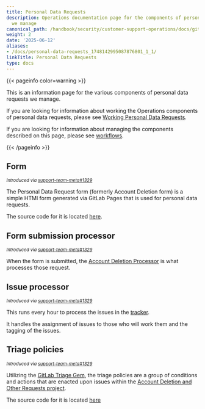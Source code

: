 ```yaml
---
title: Personal Data Requests
description: Operations documentation page for the components of personal data requests
  we manage
canonical_path: /handbook/security/customer-support-operations/docs/gitlab/personal-data-requests
weight: 2
date: '2025-06-12'
aliases:
- /docs/personal-data-requests_1748142995087876801_1_1/
linkTitle: Personal Data Requests
type: docs
---
```


{{< pageinfo color=warning >}}

This is an information page for the various components of personal data requests we manage.

If you are looking for information about working the Operations components of personal data requests, please see [Working Personal Data Requests](../../workflows/personal-data-requests).

If you are looking for information about managing the components described on this page, please see [workflows](../../workflows).

{{< /pageinfo >}}

## Form

<sup>*Introduced via [support-team-meta#1329](https://gitlab.com/gitlab-com/support/support-team-meta/-/issues/1329)*</sup>

The Personal Data Request form (formerly Account Deletion form) is a simple HTMl form generated via GitLab Pages that is used for personal data requests.

The source code for it is located [here](https://gitlab.com/gitlab-support-readiness/forms/account-deletion-form).

## Form submission processor

<sup>*Introduced via [support-team-meta#1329](https://gitlab.com/gitlab-com/support/support-team-meta/-/issues/1329)*</sup>

When the form is submitted, the [Account Deletion Processor](https://gitlab.com/gitlab-support-readiness/processors/account-deletion-processor) is what processes those request.

## Issue processor

<sup>*Introduced via [support-team-meta#1329](https://gitlab.com/gitlab-com/support/support-team-meta/-/issues/1329)*</sup>

This runs every hour to process the issues in the [tracker](https://gitlab.com/gitlab-support-readiness/processors/account-deletion-processor).

It handles the assignment of issues to those who will work them and the tagging of the issues.

## Triage policies

<sup>*Introduced via [support-team-meta#1329](https://gitlab.com/gitlab-com/support/support-team-meta/-/issues/1329)*</sup>

Utilizing the [GitLab Triage Gem](https://gitlab.com/gitlab-org/ruby/gems/gitlab-triage), the triage policies are a group of conditions and actions that are enacted upon issues within the [Account Deletion and Other Requests project](https://gitlab.com/gitlab-com/gdpr-request).

The source code for it is located [here](https://gitlab.com/gitlab-com/gdpr-request/-/blob/master/.triage-policies.yml)
